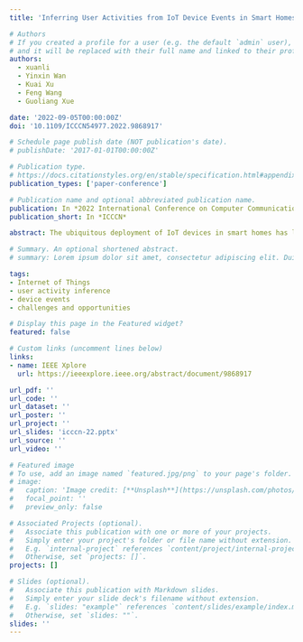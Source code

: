 ```yaml
---
title: 'Inferring User Activities from IoT Device Events in Smart Homes: Challenges and Opportunities'

# Authors
# If you created a profile for a user (e.g. the default `admin` user), write the username (folder name) here
# and it will be replaced with their full name and linked to their profile.
authors:
  - xuanli
  - Yinxin Wan
  - Kuai Xu
  - Feng Wang
  - Guoliang Xue

date: '2022-09-05T00:00:00Z'
doi: '10.1109/ICCCN54977.2022.9868917'

# Schedule page publish date (NOT publication's date).
# publishDate: '2017-01-01T00:00:00Z'

# Publication type.
# https://docs.citationstyles.org/en/stable/specification.html#appendix-iii-types
publication_types: ['paper-conference']

# Publication name and optional abbreviated publication name.
publication: In *2022 International Conference on Computer Communications and Networks*
publication_short: In *ICCCN*

abstract: The ubiquitous deployment of IoT devices in smart homes has led to growing research interests in studying the home network traffic for various applications such as network measurements, device profiling, and IoT device event inference. Recent studies have shown that user activities can be inferred from a home network using extracted device event logs. However, existing solutions for user activity inference such as IoTMosaic and E2AP have limitations when handling ambiguities caused by device malfunctions. In this paper, we first identify the challenges faced by the existing user activity inference algorithms and the root causes of their poor performances on certain types of inputs. We then show that useful information can still be obtained even in situations where device malfunctions introduce ambiguities in user activity patterns. We achieve so by designing an extension to the existing algorithms. We also apply our extension in a digital forensics application. Our extensive experimental evaluations demonstrate that our solutions can effectively provide insights to user activity inference despite the presence of indistinguishable user activity patterns.

# Summary. An optional shortened abstract.
# summary: Lorem ipsum dolor sit amet, consectetur adipiscing elit. Duis posuere tellus ac convallis placerat. Proin tincidunt magna sed ex sollicitudin condimentum.

tags: 
- Internet of Things
- user activity inference
- device events
- challenges and opportunities

# Display this page in the Featured widget?
featured: false

# Custom links (uncomment lines below)
links:
- name: IEEE Xplore
  url: https://ieeexplore.ieee.org/abstract/document/9868917

url_pdf: ''
url_code: ''
url_dataset: ''
url_poster: ''
url_project: ''
url_slides: 'icccn-22.pptx'
url_source: ''
url_video: ''

# Featured image
# To use, add an image named `featured.jpg/png` to your page's folder.
# image:
#   caption: 'Image credit: [**Unsplash**](https://unsplash.com/photos/pLCdAaMFLTE)'
#   focal_point: ''
#   preview_only: false

# Associated Projects (optional).
#   Associate this publication with one or more of your projects.
#   Simply enter your project's folder or file name without extension.
#   E.g. `internal-project` references `content/project/internal-project/index.md`.
#   Otherwise, set `projects: []`.
projects: []

# Slides (optional).
#   Associate this publication with Markdown slides.
#   Simply enter your slide deck's filename without extension.
#   E.g. `slides: "example"` references `content/slides/example/index.md`.
#   Otherwise, set `slides: ""`.
slides: ''
---
```


